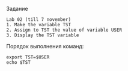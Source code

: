 Задание
```
Lab 02 (till 7 november)
1. Make the variable TST
2. Assign to TST the value of variable USER
3. Display the TST variable
```
Порядок выполнения команд:
```
export TST=$USER
echo $TST
```